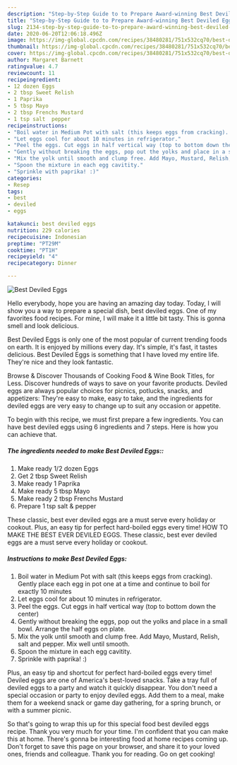 ```yaml
---
description: "Step-by-Step Guide to to Prepare Award-winning Best Deviled Eggs"
title: "Step-by-Step Guide to to Prepare Award-winning Best Deviled Eggs"
slug: 2134-step-by-step-guide-to-to-prepare-award-winning-best-deviled-eggs
date: 2020-06-20T12:06:18.496Z
image: https://img-global.cpcdn.com/recipes/38480281/751x532cq70/best-deviled-eggs-recipe-main-photo.jpg
thumbnail: https://img-global.cpcdn.com/recipes/38480281/751x532cq70/best-deviled-eggs-recipe-main-photo.jpg
cover: https://img-global.cpcdn.com/recipes/38480281/751x532cq70/best-deviled-eggs-recipe-main-photo.jpg
author: Margaret Barnett
ratingvalue: 4.7
reviewcount: 11
recipeingredient:
- 12 dozen Eggs
- 2 tbsp Sweet Relish
- 1 Paprika
- 5 tbsp Mayo
- 2 tbsp Frenchs Mustard
- 1 tsp salt  pepper
recipeinstructions:
- "Boil water in Medium Pot with salt (this keeps eggs from cracking). Gently place each egg in pot one at a time and continue to boil for exactly 10 minutes"
- "Let eggs cool for about 10 minutes in refrigerator."
- "Peel the eggs. Cut eggs in half vertical way (top to bottom down the center)"
- "Gently without breaking the eggs, pop out the yolks and place in a small bowl. Arrange the half eggs on plate."
- "Mix the yolk until smooth and clump free. Add Mayo, Mustard, Relish, salt and pepper. Mix well until smooth."
- "Spoon the mixture in each egg cavitity."
- "Sprinkle with paprika! :)"
categories:
- Resep
tags:
- best
- deviled
- eggs

katakunci: best deviled eggs
nutrition: 229 calories
recipecuisine: Indonesian
preptime: "PT29M"
cooktime: "PT1H"
recipeyield: "4"
recipecategory: Dinner

---
```



![Best Deviled Eggs](https://img-global.cpcdn.com/recipes/38480281/751x532cq70/best-deviled-eggs-recipe-main-photo.jpg)

Hello everybody, hope you are having an amazing day today. Today, I will show you a way to prepare a special dish, best deviled eggs. One of my favorites food recipes. For mine, I will make it a little bit tasty. This is gonna smell and look delicious.

Best Deviled Eggs is only one of the most popular of current trending foods on earth. It is enjoyed by millions every day. It's simple, it's fast, it tastes delicious. Best Deviled Eggs is something that I have loved my entire life. They're nice and they look fantastic.

Browse &amp; Discover Thousands of Cooking Food &amp; Wine Book Titles, for Less. Discover hundreds of ways to save on your favorite products. Deviled eggs are always popular choices for picnics, potlucks, snacks, and appetizers: They&#39;re easy to make, easy to take, and the ingredients for deviled eggs are very easy to change up to suit any occasion or appetite.


To begin with this recipe, we must first prepare a few ingredients. You can have best deviled eggs using 6 ingredients and 7 steps. Here is how you can achieve that.

##### The ingredients needed to make Best Deviled Eggs::

1. Make ready 1/2 dozen Eggs
1. Get 2 tbsp Sweet Relish
1. Make ready 1 Paprika
1. Make ready 5 tbsp Mayo
1. Make ready 2 tbsp Frenchs Mustard
1. Prepare 1 tsp salt &amp; pepper


These classic, best ever deviled eggs are a must serve every holiday or cookout. Plus, an easy tip for perfect hard-boiled eggs every time! HOW TO MAKE THE BEST EVER DEVILED EGGS. These classic, best ever deviled eggs are a must serve every holiday or cookout. 

##### Instructions to make Best Deviled Eggs:

1. Boil water in Medium Pot with salt (this keeps eggs from cracking). Gently place each egg in pot one at a time and continue to boil for exactly 10 minutes
1. Let eggs cool for about 10 minutes in refrigerator.
1. Peel the eggs. Cut eggs in half vertical way (top to bottom down the center)
1. Gently without breaking the eggs, pop out the yolks and place in a small bowl. Arrange the half eggs on plate.
1. Mix the yolk until smooth and clump free. Add Mayo, Mustard, Relish, salt and pepper. Mix well until smooth.
1. Spoon the mixture in each egg cavitity.
1. Sprinkle with paprika! :)


Plus, an easy tip and shortcut for perfect hard-boiled eggs every time! Deviled eggs are one of America&#39;s best-loved snacks. Take a tray full of deviled eggs to a party and watch it quickly disappear. You don&#39;t need a special occasion or party to enjoy deviled eggs. Add them to a meal, make them for a weekend snack or game day gathering, for a spring brunch, or with a summer picnic. 

So that's going to wrap this up for this special food best deviled eggs recipe. Thank you very much for your time. I'm confident that you can make this at home. There's gonna be interesting food at home recipes coming up. Don't forget to save this page on your browser, and share it to your loved ones, friends and colleague. Thank you for reading. Go on get cooking!
